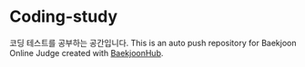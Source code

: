 # Coding-study
코딩 테스트를 공부하는 공간입니다.
This is an auto push repository for Baekjoon Online Judge created with [BaekjoonHub](https://github.com/BaekjoonHub/BaekjoonHub).
